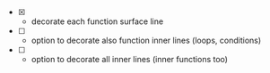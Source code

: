 - [x] - decorate each function surface line
- [ ] - option to decorate also function inner lines (loops, conditions)
- [ ] - option to decorate all inner lines (inner functions too)
